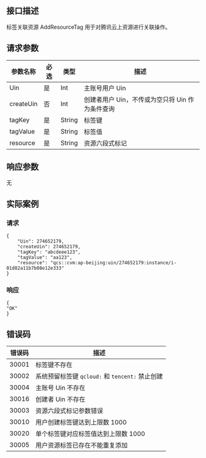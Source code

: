 
## 接口描述
  标签关联资源 AddResourceTag 用于对腾讯云上资源进行关联操作。
## 请求参数
|参数名称|必选|类型|描述|
|---------|---------|---------|--------|
|Uin|	是|	Int	|主账号用户 Uin|
|createUin|	否	|Int|	创建者用户 Uin，不传或为空只将 Uin 作为条件查询|
|tagKey|	是|	String	|标签键|
|tagValue|	是|	String	|标签值|
|resource|	是|	String	|资源六段式标记|


## 响应参数


无


## 实际案例
### 请求

```
{
    "Uin": 274652179,
    "createUin": 274652179,
    "tagKey": "abcdeee123",
    "tagValue": "aa123",
    "resource": "qcs::cvm:ap-beijing:uin/274652179:instance/i-01d82a11b7b08e12e333"
}
```
### 响应

```
{
"OK"
}
```
## 错误码


| 错误码 | 描述 |
|---------|---------|
|30001|	标签键不存在|
|30002|	系统预留标签键  `qcloud:`  和 `tencent:` 禁止创建|
|30004|	主账号 Uin 不存在|
|30016|	创建者 Uin 不存在|
|30003|	资源六段式标记参数错误|
|30010|	用户创建标签键达到上限数 1000|
|30020|	单个标签键对应标签值达到上限数 1000|
|30005|	用户资源标签已存在不能重复添加|
